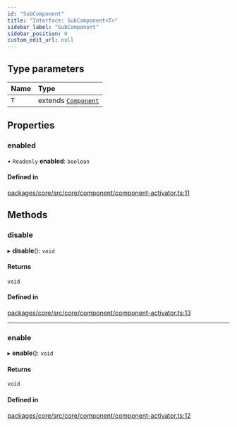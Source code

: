 ```yaml
---
id: "SubComponent"
title: "Interface: SubComponent<T>"
sidebar_label: "SubComponent"
sidebar_position: 0
custom_edit_url: null
---
```


## Type parameters

| Name | Type |
| :------ | :------ |
| `T` | extends [`Component`](../modules.md#component) |

## Properties

### enabled

• `Readonly` **enabled**: `boolean`

#### Defined in

[packages/core/src/core/component/component-activator.ts:11](https://github.com/primno/primno/blob/21aeb72/packages/core/src/core/component/component-activator.ts#L11)

## Methods

### disable

▸ **disable**(): `void`

#### Returns

`void`

#### Defined in

[packages/core/src/core/component/component-activator.ts:13](https://github.com/primno/primno/blob/21aeb72/packages/core/src/core/component/component-activator.ts#L13)

___

### enable

▸ **enable**(): `void`

#### Returns

`void`

#### Defined in

[packages/core/src/core/component/component-activator.ts:12](https://github.com/primno/primno/blob/21aeb72/packages/core/src/core/component/component-activator.ts#L12)
